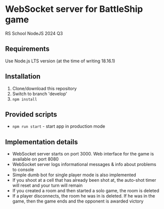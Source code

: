 # WebSocket server for BattleShip game

RS School NodeJS 2024 Q3

## Requirements

Use Node.js LTS version (at the time of writing 18.16.1)

## Installation

1. Clone/download this repository
2. Switch to branch 'develop'
3. `npm install`

## Provided scripts

- `npm run start` - start app in production mode

## Implementation details

- WebSocket server starts on port 3000. Web interface for the game is available on port 8080
- WebSocket server logs informational messages & info about problems to console
- Simple dumb bot for single player mode is also implemented
- If you shoot at a cell that has already been shot at, the auto-shot timer will reset and your turn will remain
- If you created a room and then started a solo game, the room is deleted
- If a player disconnects, the room he was in is deleted. If he was in the game, then the game ends and the opponent is awarded victory
